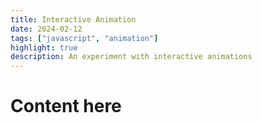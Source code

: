 ```yaml
---
title: Interactive Animation
date: 2024-02-12
tags: ["javascript", "animation"]
highlight: true
description: An experiment with interactive animations
---
```


# Content here